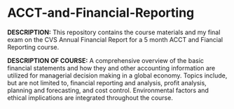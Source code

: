 # ACCT-and-Financial-Reporting

**DESCRIPTION:** This repository contains the course materials and my final exam on the CVS Annual Financial Report for a 5 month ACCT and Fiancial Reporting course.
 
**DESCRIPTION OF COURSE:** A comprehensive overview of the basic financial statements and how they and other accounting information are utilized for managerial decision making in a global economy. Topics include, but are not limited to, financial reporting and analysis, profit analysis, planning and forecasting, and cost control.  Environmental factors and ethical implications are integrated throughout the course.<br>

